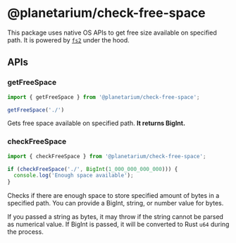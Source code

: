 # @planetarium/check-free-space

This package uses native OS APIs to get free size available on specified path. It is powered by [`fs2`](https://github.com/danburkert/fs2-rs) under the hood.

## APIs

### getFreeSpace

```typescript
import { getFreeSpace } from '@planetarium/check-free-space';

getFreeSpace('./')
```

Gets free space available on specified path. **It returns BigInt.**

### checkFreeSpace

```typescript
import { checkFreeSpace } from '@planetarium/check-free-space';

if (checkFreeSpace('./', BigInt(1_000_000_000_000))) {
  console.log('Enough space available');
}
```

Checks if there are enough space to store specified amount of bytes in a specified path. You can provide a BigInt, string, or number value for bytes.

If you passed a string as bytes, it may throw if the string cannot be parsed as numerical value. If BigInt is passed, it will be converted to Rust `u64` during the process.